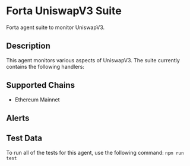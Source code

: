 # Forta UniswapV3 Suite

Forta agent suite to monitor UniswapV3.

## Description

This agent monitors various aspects of UniswapV3.  The suite currently contains
the following handlers:

## Supported Chains

- Ethereum Mainnet

## Alerts


## Test Data

To run all of the tests for this agent, use the following command: `npm run test`
